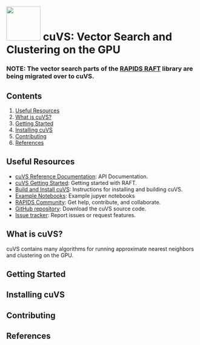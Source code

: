 # <div align="left"><img src="https://rapids.ai/assets/images/rapids_logo.png" width="90px"/>&nbsp;cuVS: Vector Search and Clustering on the GPU</div>

### NOTE: The vector search parts of the [RAPIDS RAFT](https://github.com/rapidsai/raft) library are being migrated over to cuVS. 

## Contents

1. [Useful Resources](#useful-resources)
2. [What is cuVS?](#what-is-cuvs)
3. [Getting Started](#getting-started)
4. [Installing cuVS](#installing)
5. [Contributing](#contributing)
6. [References](#references)

## Useful Resources

- [cuVS Reference Documentation](https://docs.rapids.ai/api/cuvs/stable/): API Documentation.
- [cuVS Getting Started](./docs/source/quick_start.md): Getting started with RAFT.
- [Build and Install cuVS](./docs/source/build.md): Instructions for installing and building cuVS.
- [Example Notebooks](./notebooks): Example jupyer notebooks
- [RAPIDS Community](https://rapids.ai/community.html): Get help, contribute, and collaborate.
- [GitHub repository](https://github.com/rapidsai/cuvs): Download the cuVS source code.
- [Issue tracker](https://github.com/rapidsai/cuvs/issues): Report issues or request features.

## What is cuVS?

cuVS contains many algorithms for running approximate nearest neighbors and clustering on the GPU.

## Getting Started




## Installing cuVS

## Contributing

## References

